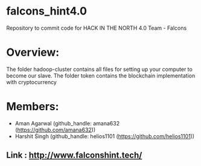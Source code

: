 # falcons_hint4.0
Repository to commit code for HACK IN THE NORTH 4.0
Team - Falcons

# Overview:
The folder hadoop-cluster contains all files for setting up your computer to become our slave.
The folder token contains the blockchain implementation with cryptocurrency

# Members:
* Aman Agarwal (github_handle: amana632 (https://github.com/amana632))
* Harshit Singh (github_handle: helios1101 (https://github.com/helios1101))

## Link : http://www.falconshint.tech/
